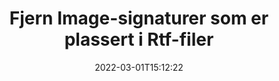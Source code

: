 ---
############################# Static ############################
layout: "auto-gen-signature"
date: 2022-03-01T15:12:22
draft: false
operation: Delete
signaturetype: Image
fileformat: Rtf
productName: Java
lang: no
productCode: java
otherformats: pdf doc docx docm dot dotm dotx odt ott rtf xls xlsx xlsm xlsb csv ods ots xltx xltm ppt pptx pps ppsx odp otp potx potm pptm ppsm
breadcrumb: Put Image signature on Rtf for Java

############################# Head ############################
head_title: "Slett Image-signaturer fra Rtf-filer via Java"
head_description: "Sletting av spesifikke Image-signaturer fra signerte Rtf-dokumenter kan enkelt utføres med kort Java-kode."

############################# Header ############################
title: "Fjern Image-signaturer som er plassert i Rtf-filer"
description: "Slett forskjellige Image-signaturer fra Rtf-dokumenter. Fjerning av Image-signaturer krever enkel Java-kode."
bg_image: "https://cms.admin.containerize.com/templates/aspose/App_Themes/V3/images/bg/header1.png"
bg_overlay: false
button:
    enable: true

############################# SubMenu ############################
submenu:
    enable: true

    left:
        img_alt: "GroupDocs.Signature for Java"
        image: "https://cms.admin.containerize.com/templates/groupdocs/images/product-logos/90x90-noborder/groupdocs-signature-java.png"
        product: "GroupDocs.Signature"
        platform: "Java"



############################# About ############################
about:
    enable: true
    title: "Få informasjon om GroupDocs.Signature for Java API-funksjoner"
    content: |
        [GroupDocs.Signature for Java](https://products.groupdocs.com/signature/java/) API gir mange måter å behandle dokumentene dine på ved hjelp av elektroniske signaturer. Digitale signaturer som tekster, bilder, digitale sertifikater, strekkoder, QR-koder, frimerker eller metadata er tilgjengelig. Kunder har mulighet til å legge til, slette, oppdatere, verifisere eller søke i digitale signaturer på PDF-er, MS Word-dokumenter, MS Excel-arbeidsbøker, MS PowerPoint-presentasjoner, Adobe Photoshop-filer og ulike bildeformater. Et stort antall nyttige funksjoner og innstillinger er gitt.
    

############################# Steps ############################
steps:
    enable: true
    title_left: "Slik fjerner du Image-signaturer fra Rtf-dokumentet"
    content_left: |
        [GroupDocs.Signature for Java](https://products.groupdocs.com/signature/java/) gir nyttig funksjon for å tømme Rtf dokumenter for Image signaturer med noen få linjer med kode.
        
        * For det første, instansierer Signatur-objektets bane til dokumentet som en konstruktørparameter.
        * Deretter oppretter du et passende signaturobjekt og setter opp dets unike identifikator.
        * Deretter påkaller du Slett-metoden som sender signaturobjekt som må slettes.
        * Til slutt resultat av prosessdrift.

    title_right: "Systemkrav"
    content_right: |
        GroupDocs.Signature for Java støttes på alle større plattformer og operativsystemer. Før du utfører koden nedenfor, sørg for at du har følgende forutsetninger installert på systemet ditt.

        * Operativsystemer: Microsoft Windows, Linux, MacOS
        * Utviklingsmiljøer: NetBeans, Intellij IDEA, Eclipse, etc.
        * Java runtime: J2SE 6.0 and above
        * Last ned den nyeste versjonen av GroupDocs.Signature for Java fra [Maven](https://repository.groupdocs.com/webapp/#/artifacts/browse/tree/General/repo/com/groupdocs/groupdocs-signature)
         
    code: |
        ```java    
                
        // Set up input Rtf file
        String filePath = "input.rtf";
        // Set up output file
        String outputFilePath = "output.rtf";

        // Instantiate Signature for input file
        Signature signature = new Signature(filePath);

        // Id of signature which is supposed to be deleted
        // such Id may be obtained as result of search operation
        String id = "e3ad0ec7-9abf-426d-b9aa-b3328f3f1470";

        // provide signature features to delete
        ImageSignature signatureToDelete = new ImageSignature(id);

        // delete signature
        Boolean deleteResult = signature.delete(outputFilePath, signatureToDelete);

        // process deletion result
        if (deleteResult)
        {
                System.out.println("Signature was deleted successfully!");
        }
        ```

############################# Demos ############################
demos:
    enable: true
    title: "Signering med Image signaturer Live Demo"
    content: |
       Legg til ulike elektroniske signaturer i Rtf-filen akkurat nå ved å gå til nettstedet [GroupDocs.Signature App](https://products.groupdocs.app/signature/family).          

############################# More Formats ############################
more_formats:
    enable: true
    title: "Slett Image-signaturene dine med Java"
    content: |
        "Sletting av e-signaturer som ble lagt til ulike dokumentformater. Fjern signaturer raskt uten ekstra kode."
    format: 
       
       
back_to_top:
    enable: true
---